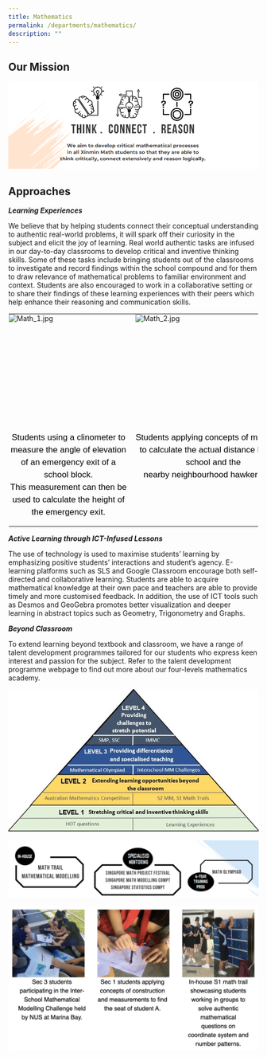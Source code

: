```yaml
---
title: Mathematics
permalink: /departments/mathematics/
description: ""
---
```

Our Mission
-----------

![Think-Connect-Reason](/images/Think-Connect-Reason.png)

Approaches
----------

**_Learning Experiences_**

We believe that by helping students connect their conceptual understanding to authentic real-world problems, it will spark off their curiosity in the subject and elicit the joy of learning. Real world authentic tasks are infused in our day-to-day classrooms to develop critical and inventive thinking skills. Some of these tasks include bringing students out of the classrooms to investigate and record findings within the school compound and for them to draw relevance of mathematical problems to familiar environment and context. Students are also encouraged to work in a collaborative setting or to share their findings of these learning experiences with their peers which help enhance their reasoning and communication skills.

  

<table style="margin: auto; outline: 0px; padding: 0px; border-collapse: collapse; clear: both; border: 1px solid transparent; table-layout: fixed;" class="ive_eobj_center ives_tab_kosong"><tbody style="margin: 0px; outline: 0px; padding: 0px;"><tr style="margin: 0px; outline: 0px; padding: 0px;"><td style="margin: 0px; outline: 0px; padding: 0px 15px 15px 0px; vertical-align: top;"><img style="margin: auto; outline: 0px; padding: 0px; border: none; max-width: 100%; clear: both; display: block; width: 240px; height: 236px;" class="ive_eobj_center" alt="Math_1.jpg" src="![](/images/Math_1.jpeg)"><div style="margin: 0px; outline: 0px; padding: 0px; line-height: 24.99px; color: rgb(0, 0, 0); font-family: Helvetica, sans-serif; font-size: 17px; font-weight: 400; text-align: center;">Students using a clinometer to measure the angle of elevation of an emergency exit of a school block.</div><div style="margin: 0px; outline: 0px; padding: 0px; line-height: 24.99px; color: rgb(0, 0, 0); font-family: Helvetica, sans-serif; font-size: 17px; font-weight: 400; text-align: center;">This measurement can then be used to calculate the height of the emergency exit.</div></td><td style="margin: 0px; outline: 0px; padding: 0px 15px 15px 0px; vertical-align: top;"><img style="margin: auto; outline: 0px; padding: 0px; border: none; max-width: 100%; clear: both; display: block; width: 318px; height: 236px;" class="ive_eobj_center" alt="Math_2.jpg" width="100%" src="![](/images/Math_2.jpeg)"><div style="margin: 0px; outline: 0px; padding: 0px; line-height: 24.99px; color: rgb(0, 0, 0); font-family: Helvetica, sans-serif; font-size: 17px; font-weight: 400; text-align: center;">Students applying concepts of map scales to calculate the actual distance between school and the&nbsp;</div><div style="margin: 0px; outline: 0px; padding: 0px; line-height: 24.99px; color: rgb(0, 0, 0); font-family: Helvetica, sans-serif; font-size: 17px; font-weight: 400; text-align: center;">nearby neighbourhood hawker center.</div></td><td style="margin: 0px; outline: 0px; padding: 0px 15px 15px 0px; vertical-align: top;"><img style="margin: auto; outline: 0px; padding: 0px; border: none; max-width: 100%; clear: both; display: block; width: 376px; height: 236px;" class="ive_eobj_center" alt="Math_3.jpg" width="100%" src="![](/images/Math_3.jpeg)"><div style="margin: 0px; outline: 0px; padding: 0px; line-height: 24.99px; color: rgb(0, 0, 0); font-family: Helvetica, sans-serif; font-size: 17px; font-weight: 400; text-align: center;">Students engaging in a collaborative task and consolidating their learning on SLS platform.</div></td></tr></tbody></table>

  

**_Active Learning through ICT-Infused Lessons_**

The use of technology is used to maximise students’ learning by emphasizing positive students’ interactions and student’s agency. E-learning platforms such as SLS and Google Classroom encourage both self-directed and collaborative learning. Students are able to acquire mathematical knowledge at their own pace and teachers are able to provide timely and more customised feedback. In addition, the use of ICT tools such as Desmos and GeoGebra promotes better visualization and deeper learning in abstract topics such as Geometry, Trigonometry and Graphs.

  

**_Beyond Classroom_**

To extend learning beyond textbook and classroom, we have a range of talent development programmes tailored for our students who express keen interest and passion for the subject. Refer to the talent development programme webpage to find out more about our four-levels mathematics academy.

![Math_4](/images/Math_4.jpeg)

![Math_5](/images/Math_5.png)

![](/images/Math_6.jpg)